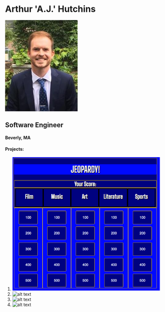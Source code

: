 # Arthur 'A.J.' Hutchins

![alt text](https://github.com/ajhutchins/ajhutchins.github.io/blob/master/AJ_Headshot.jpg)

## Software Engineer
#### Beverly, MA


#### Projects:
1. ![alt text](https://github.com/ajhutchins/ajhutchins.github.io/blob/master/Jeopardy_Screen_Shot.png)
2. ![alt text]()
3. ![alt text]()
4. ![alt text]()
